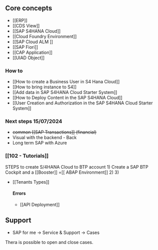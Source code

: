
## Core concepts

- [[ERP]]
- [[CDS View]]
- [[SAP S4HANA Cloud]]
- [[Cloud Foundry Environment]]
- [[SAP Cloud ALM ]]
- [[SAP Fiori]]
- [[CAP Application]]
- [[UIAD Object]]

### How to 

- [[How to create a Business User in S4 Hana Cloud]]
- [[How to bring instance to S4]]
- [[Add data in SAP S4HANA Cloud Starter System]]
- [[How to Deploy Content in the SAP S4HANA Cloud]]
- [[User Creation and Authorization in the SAP S4HANA Cloud Starter System]]

### Next steps 15/07/2024

- ~~common  [[SAP Transactions]] (financial)~~
- Visual with the backend - Back
- Long term SAP with Azure 

### [[102 - Tutorials]]

STEPS to create S/4HANA Cloud to BTP account
	1) Create a SAP BTP Cockpit and a [[Booster]] =[[ ABAP Environment]] 
	2) 
	3) 

+ [[Tenants Types]]

	#### Errors
	+ [[API Deployment]]

## Support 

+ SAP for me -> Service & Support -> Cases 

Thera is possible to open and close cases. 



